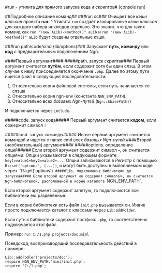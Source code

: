 #run - утилита для прямого запуска кода и скриптов#
{console run}

##Подробное описание команд##
###run cc###
Очищает все _кэши классов_ проекта __run__.
^ Утилита `run` создаёт изолированые _кэши классов_ для каждого набора инклюдов отдельно. Это значит, что для таких команд как `run "(new ALib)->method()" aLib` и `run "(new ALib)->method()" aLib` будут созданы отдельные кэши.

###run path/code/cmd {lib/options}###
Запускает __путь__, __команду__ или __код__ с предварительным подключением Ngn.

####Первый аргумент####
#####path. запуск скрипта####
Первый аргумент считается __путём__, если содержит хотя бы один слэш.
В этом случае к нему присоединяется окончание `.php`.
Далее по этому пути ищется файл в следующей последовательности:

1. Относительно корня файловой системы, если путь начинается со слэша
2. Относительно корня ngn-env (константа `NGN_ENV_PATH`)
3. Относительно всех _базовых Ngn-путей_ (`Ngn::$basePaths`) 

И подключается через `include`.

#####code. запуск кода#####
Первый аргумент считается __кодом__, если сожержит символ `(`

#####cmd. запуск команды#####
Иначе первый аргумент считается командой и ищется с папке cmd всех
_базовых Ngn-путей_
####Второй (необязательный) аргумент####
#####options. определение опций#####
Если второй аргумент содержит символ `=`, он считается опциями.
Опции указываются в следующем формате: `key1=value1+key2=value2+...`.
Опции записываются в _Регистр_ с помощью `R::set('options', [...])`, 
и могут быть доступны в выполняемом коде через ``R::get('options')` 
#####lib. подключение библиотеки до запуска#####
Если второй аргумент не содержит символа `=`, он считается Ngn-библиотекой,
расположеной в корне каталога `NGN_ENV_PATH`.

Если второй аргумент содержит запятую, то подключаются все библиотеки ею разделённые.

Если в корне библиотеки есть файл `init.php` вызывается он. Иначе просто подключается каталог с классами через 
`Lib:addFolder`.

Если путь к библиотеки содержит постфикс `.php`, то соответственно подключается этот файл. 

Пример: `run C:/1.php projects/doc,miml`

Псевдокод, воспроизводящий последовательность действий в примере:

    Lib::addFodler('projects/doc');
    require NGN_ENV_PATH.'miml/init.php';
    require 'C:/1.php';
 
